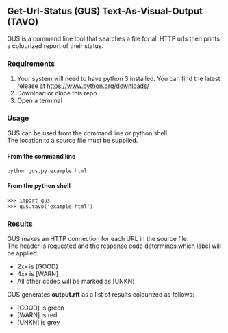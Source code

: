 ## Get-Url-Status (GUS) Text-As-Visual-Output (TAVO)
GUS is a command line tool that searches a file for all HTTP urls then prints a colourized report of their status.
### Requirements
1. Your system will need to have python 3 installed. You can find the latest release at <https://www.python.org/downloads/>
2. Download or clone this repo
3. Open a terminal
### Usage
GUS can be used from the command line or python shell.\
The location to a source file must be supplied.
#### From the command line
```
python gus.py example.html
```
#### From the python shell
```
>>> import gus
>>> gus.tavo('example.html')
```
### Results
GUS makes an HTTP connection for each URL in the source file.\
The header is requested and the response code determines which label will be applied:
* 2xx is [GOOD]
* 4xx is [WARN]
* All other codes will be marked as [UNKN]

GUS generates **output.rft** as a list of results colourized as follows:
* [GOOD] is green 
* [WARN] is red
* [UNKN] is grey

